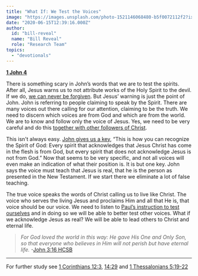 ```yaml
---
title: "What If: We Test the Voices"
image: "https://images.unsplash.com/photo-1521146068480-b5f0072112f2?ixlib=rb-1.2.1&q=85&fm=jpg&crop=entropy&cs=srgb&ixid=eyJhcHBfaWQiOjk2NjF9"
date: "2020-06-15T12:39:16.000Z"
author:
  id: "bill-reveal"
  name: "Bill Reveal"
  role: "Research Team"
topics:
  - "devotionals"
---
```

**[1 John 4][1]**

There is something scary in John’s words that we are to test the spirits. After all, Jesus warns us to not attribute works of the Holy Spirit to the devil. If we do, [we can never be forgiven][2]. But Jesus’ warning is just the point of John. John is referring to people claiming to speak by the Spirit. There are many voices out there calling for our attention, claiming to be the truth. We need to discern which voices are from God and which are from the world. We are to know and follow only the voice of Jesus. Yes, we need to be very careful and do this [together with other followers of Christ][3].

This isn't always easy. [John gives us a key][4], “This is how you can recognize the Spirit of God: Every spirit that acknowledges that Jesus Christ has come in the flesh is from God, but every spirit that does not acknowledge Jesus is not from God.” Now that seems to be very specific, and not all voices will even make an indication of what their position is.  It is but one key. John says the voice must teach that Jesus is real, that he is the person as presented in the New Testament. If we start there we eliminate a lot of false teaching.

The true voice speaks the words of Christ calling us to live like Christ. The voice who serves the living Jesus and proclaims Him and all that He is, that voice should be our voice. We need to listen to [Paul’s instruction to test ourselves][5] and in doing so we will be able to better test other voices. What if we acknowledge Jesus as real? We will be able to lead others to Christ and eternal life.

> _For God loved the world in this way: He gave His One and Only Son, so that everyone who believes in Him will not perish but have eternal life._ -[John‬ ‭3:16‬ ‭HCSB][6]‬‬

----
For further study see [1 Corinthians 12:3][7], [14:29][8] and [1 Thessalonians 5:19-22][9]

[1]: https://biblehub.com/niv/1_john/4.htm
[2]: https://biblehub.com/matthew/12-31.htm
[3]: https://www.bible.com/bible/111/1th.5:19-22
[4]: https://www.bible.com/111/1jn.4.2-3.niv
[5]: https://www.bible.com/bible/111/2co.13.5
[6]: https://www.bible.com/72/jhn.3.16.hcsb
[7]: https://www.bible.com/bible/111/1co.12.3
[8]: https://www.bible.com/bible/111/1co.14.29
[9]: https://www.bible.com/bible/111/1th.5:19-22
